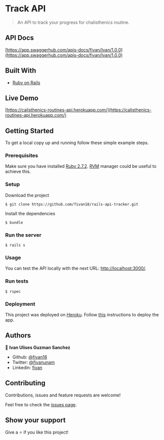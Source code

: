 # Track API

> An API to track your progress for chalisthenics routine.

## API Docs

[https://app.swaggerhub.com/apis-docs/fivan/Ivan/1.0.0](https://app.swaggerhub.com/apis-docs/fivan/Ivan/1.0.0)

## Built With

- [Ruby on Rails](https://rubyonrails.org/)

## Live Demo

[https://calisthenics-routines-api.herokuapp.com/](https://calisthenics-routines-api.herokuapp.com/)


## Getting Started

To get a local copy up and running follow these simple example steps.

### Prerequisites

Make sure you have installed [Ruby 2.7.2](https://www.ruby-lang.org/en/news/2020/10/02/ruby-2-7-2-released/). [RVM](https://rvm.io/) manager could be useful to achieve this.

### Setup

Download the project

    $ git clone https://github.com/fivan18/rails-api-tracker.git

Install the dependencies

    $ bundle

### Run the server

    $ rails s

### Usage

You can test the API locally with the next URL: [http://localhost:3000/](http://localhost:3000/).

### Run tests

    $ rspec

### Deployment

This project was deployed on [Heroku](https://heroku.com/). Follow [this](hhttps://devcenter.heroku.com/articles/getting-started-with-rails6) instructions to deploy the app.


## Authors

👤 **Ivan Ulises Guzman Sanchez**

- Github: [@fivan18](https://github.com/fivan18)
- Twitter: [@fivanunam](https://twitter.com/fivanunam)
- Linkedin: [fivan](https://www.linkedin.com/in/fivan)


## Contributing

Contributions, issues and feature requests are welcome!

Feel free to check the [issues page](https://github.com/fivan18/rails-api-tracker/issues).

## Show your support

Give a ⭐️ if you like this project!
